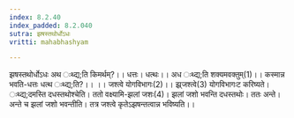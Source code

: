 ```yaml
---
index: 8.2.40
index_padded: 8.2.040
sutra: झषस्तथोर्धोऽधः
vritti: mahabhashyam

---
```

 झषस्तथोर्धोऽधः अथ ःथ्द्य;ति किमर्थम्?।। धत्तः। धत्थः।। अध ःथ्द्य;ति शक्यमवक्तुम्(1)।। कस्मान्न भवति-धत्तः धत्थ ःथ्द्य;ति?।। ।। जश्त्वे योगविभागः(2)।। झ्र्जश्त्वे(3) योगविभागःट करिष्यते। ःथ्द्य;दमस्ति दधस्तथोश्चेति। ततो वक्ष्यामि-झलां जशः(4)। झलां जशो भवन्ति दधस्तथोः। ततः अन्ते। अन्ते च झलां जशो भवन्तीति। तत्र जश्त्वे कृतेऽझषन्तत्वान्न भविष्यति।। 